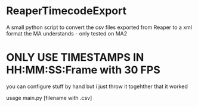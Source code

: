 # ReaperTimecodeExport

A small python script to convert the csv files exported from Reaper to a xml format the MA understands - only tested on MA2

# ONLY USE TIMESTAMPS IN HH:MM:SS:Frame with 30 FPS

you can configure stuff by hand but i just throw it togehther that it worked

usage main.py [filename with .csv]
